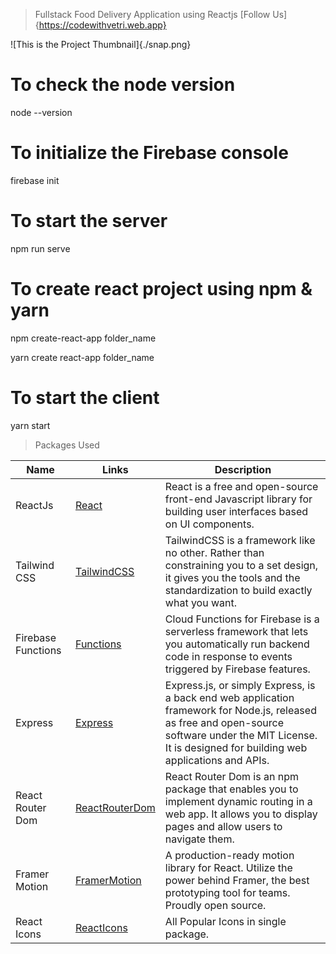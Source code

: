 > Fullstack Food Delivery Application using Reactjs
> [Follow Us]{https://codewithvetri.web.app}

![This is the Project Thumbnail]{./snap.png}

# To check the node version

node --version

# To initialize the Firebase console

firebase init

# To start the server

npm run serve

# To create react project using npm & yarn

npm create-react-app folder_name

yarn create react-app folder_name

# To start the client

yarn start

> Packages Used

<!-- prettier-ignore -->
| Name                | Links      | Description |
|---------------------| -----------| ------------|
| ReactJs             | [React](https://reactjs.org/) | React is a free and open-source front-end Javascript library for building user interfaces based on UI components.|
| Tailwind CSS        | [TailwindCSS](https://tailwindcss.org/) | TailwindCSS is a framework like no other. Rather than constraining you to a set design, it gives you the tools and the standardization to build exactly what you want.|
| Firebase Functions  | [Functions](https://firebase.google.com/docs/functions) | Cloud Functions for Firebase is a serverless framework that lets you automatically run backend code in response to events triggered by Firebase features. |
| Express             | [Express](https://expressjs.com/) | Express.js, or simply Express, is a back end web application framework for Node.js, released as free and open-source software under the MIT License. It is designed for building web applications and APIs. |
| React Router Dom    | [ReactRouterDom](https://reactrouter.com/en/main) | React Router Dom is an npm package that enables you to implement dynamic routing in a web app. It allows you to display pages and allow users to navigate them. |
| Framer Motion       | [FramerMotion](https://www.framer.com/motion/) | A production-ready motion library for React. Utilize the power behind Framer, the best prototyping tool for teams. Proudly open source. |
| React Icons         | [ReactIcons](https://react-icons.github.io/react-icons/) | All Popular Icons in single package. |
